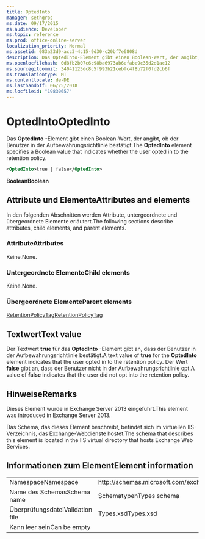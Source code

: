 ```yaml
---
title: OptedInto
manager: sethgros
ms.date: 09/17/2015
ms.audience: Developer
ms.topic: reference
ms.prod: office-online-server
localization_priority: Normal
ms.assetid: 083a23d9-acc3-4c15-9d30-c20bf7e6808d
description: Das OptedInto-Element gibt einen Boolean-Wert, der angibt, ob der Benutzer in der Aufbewahrungsrichtlinie bestätigt.
ms.openlocfilehash: 0d8fb2b07c6c98ba6973ab6efabe9c35d2d1ac12
ms.sourcegitcommit: 34041125dc8c5f993b21cebfc4f8b72f0fd2cb6f
ms.translationtype: MT
ms.contentlocale: de-DE
ms.lasthandoff: 06/25/2018
ms.locfileid: "19830657"
---
```

# <a name="optedinto"></a><span data-ttu-id="d4f62-103">OptedInto</span><span class="sxs-lookup"><span data-stu-id="d4f62-103">OptedInto</span></span>

<span data-ttu-id="d4f62-104">Das **OptedInto** -Element gibt einen Boolean-Wert, der angibt, ob der Benutzer in der Aufbewahrungsrichtlinie bestätigt.</span><span class="sxs-lookup"><span data-stu-id="d4f62-104">The **OptedInto** element specifies a Boolean value that indicates whether the user opted in to the retention policy.</span></span> 
  
```XML
<OptedInto>true | false</OptedInto>
```

 <span data-ttu-id="d4f62-105">**Boolean**</span><span class="sxs-lookup"><span data-stu-id="d4f62-105">**Boolean**</span></span>
## <a name="attributes-and-elements"></a><span data-ttu-id="d4f62-106">Attribute und Elemente</span><span class="sxs-lookup"><span data-stu-id="d4f62-106">Attributes and elements</span></span>

<span data-ttu-id="d4f62-107">In den folgenden Abschnitten werden Attribute, untergeordnete und übergeordnete Elemente erläutert.</span><span class="sxs-lookup"><span data-stu-id="d4f62-107">The following sections describe attributes, child elements, and parent elements.</span></span>
  
### <a name="attributes"></a><span data-ttu-id="d4f62-108">Attribute</span><span class="sxs-lookup"><span data-stu-id="d4f62-108">Attributes</span></span>

<span data-ttu-id="d4f62-109">Keine.</span><span class="sxs-lookup"><span data-stu-id="d4f62-109">None.</span></span>
  
### <a name="child-elements"></a><span data-ttu-id="d4f62-110">Untergeordnete Elemente</span><span class="sxs-lookup"><span data-stu-id="d4f62-110">Child elements</span></span>

<span data-ttu-id="d4f62-111">Keine.</span><span class="sxs-lookup"><span data-stu-id="d4f62-111">None.</span></span>
  
### <a name="parent-elements"></a><span data-ttu-id="d4f62-112">Übergeordnete Elemente</span><span class="sxs-lookup"><span data-stu-id="d4f62-112">Parent elements</span></span>

[<span data-ttu-id="d4f62-113">RetentionPolicyTag</span><span class="sxs-lookup"><span data-stu-id="d4f62-113">RetentionPolicyTag</span></span>](retentionpolicytag.md)
  
## <a name="text-value"></a><span data-ttu-id="d4f62-114">Textwert</span><span class="sxs-lookup"><span data-stu-id="d4f62-114">Text value</span></span>

<span data-ttu-id="d4f62-115">Der Textwert **true** für das **OptedInto** -Element gibt an, dass der Benutzer in der Aufbewahrungsrichtlinie bestätigt.</span><span class="sxs-lookup"><span data-stu-id="d4f62-115">A text value of **true** for the **OptedInto** element indicates that the user opted in to the retention policy.</span></span> <span data-ttu-id="d4f62-116">Der Wert **false** gibt an, dass der Benutzer nicht in der Aufbewahrungsrichtlinie opt.</span><span class="sxs-lookup"><span data-stu-id="d4f62-116">A value of **false** indicates that the user did not opt into the retention policy.</span></span> 
  
## <a name="remarks"></a><span data-ttu-id="d4f62-117">Hinweise</span><span class="sxs-lookup"><span data-stu-id="d4f62-117">Remarks</span></span>

<span data-ttu-id="d4f62-118">Dieses Element wurde in Exchange Server 2013 eingeführt.</span><span class="sxs-lookup"><span data-stu-id="d4f62-118">This element was introduced in Exchange Server 2013.</span></span>
  
<span data-ttu-id="d4f62-119">Das Schema, das dieses Element beschreibt, befindet sich im virtuellen IIS-Verzeichnis, das Exchange-Webdienste hostet.</span><span class="sxs-lookup"><span data-stu-id="d4f62-119">The schema that describes this element is located in the IIS virtual directory that hosts Exchange Web Services.</span></span>
  
## <a name="element-information"></a><span data-ttu-id="d4f62-120">Informationen zum Element</span><span class="sxs-lookup"><span data-stu-id="d4f62-120">Element information</span></span>

|||
|:-----|:-----|
|<span data-ttu-id="d4f62-121">Namespace</span><span class="sxs-lookup"><span data-stu-id="d4f62-121">Namespace</span></span>  <br/> |http://schemas.microsoft.com/exchange/services/2006/types  <br/> |
|<span data-ttu-id="d4f62-122">Name des Schemas</span><span class="sxs-lookup"><span data-stu-id="d4f62-122">Schema name</span></span>  <br/> |<span data-ttu-id="d4f62-123">Schematypen</span><span class="sxs-lookup"><span data-stu-id="d4f62-123">Types schema</span></span>  <br/> |
|<span data-ttu-id="d4f62-124">Überprüfungsdatei</span><span class="sxs-lookup"><span data-stu-id="d4f62-124">Validation file</span></span>  <br/> |<span data-ttu-id="d4f62-125">Types.xsd</span><span class="sxs-lookup"><span data-stu-id="d4f62-125">Types.xsd</span></span>  <br/> |
|<span data-ttu-id="d4f62-126">Kann leer sein</span><span class="sxs-lookup"><span data-stu-id="d4f62-126">Can be empty</span></span>  <br/> ||
   


